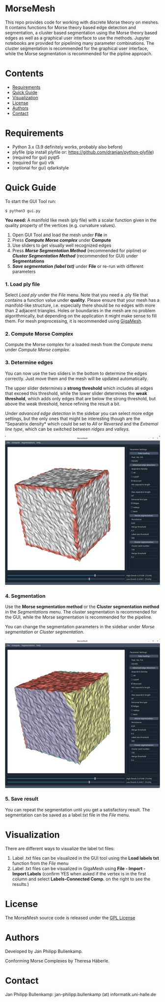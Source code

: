 # MorseMesh

This repo provides code for working with discrete Morse theory on meshes. It contains functions for Morse theory based edge detection and segmentation, a cluster based segmentation using the Morse theory based edges as well as a graphical user interface to use the methods.
Jupyter notebooks are provided for pipelining many parameter combinations. The cluster segmentation is recommended for the graphical user interface, while the Morse segmentation is recommended for the pipline approach.

# Contents
- [Requirements](#requirements)
- [Quick Guide](#quick-guide)
- [Visualization](#visualization)
- [License](#license)
- [Authors](#authors)
- [Contact](#contact)

# Requirements

- Python 3.x (3.9 definitely works, probably also before)
- plyfile (pip install plyfile or: https://github.com/dranjan/python-plyfile)
- (required for gui) pyqt5
- (required for gui) vtk
- (optional for gui) qdarkstyle


# Quick Guide

To start the GUI Tool run:

```
$ python3 gui.py
```


**You need:** A manifold like mesh (ply file) with a scalar function given in the quality 
property of the vertices (e.g. curvature values).

1. Open GUI Tool and  load the mesh under **File** in
2. Press ***Compute Morse complex*** under **Compute**
3. Use sliders to get visually well recognized edges
4. Press ***Morse Segmentation Method*** (recommended for pipline) or ***Cluster Segmentation Method*** (recommended for GUI)
under **Segmentations**
5. ***Save segmentation (label txt)*** under **File** or re-run with different 
parameters

### **1. Load ply file**

Select *Load ply* under the *File* menu. Note that you need a .ply file that contains 
a function value under **quality**.
Please ensure that your mesh has a manifold-like structure, i.e. especially there 
should be no edges with more than 2 adjacent triangles. Holes or boundaries in the
mesh are no problem algorithmically, but depending on the application it might make 
sense to fill them.
For mesh preprocessing, it is recommended using [GigaMesh](https://gigamesh.eu/).

### **2. Compute Morse Complex**

Compute the Morse complex for a loaded mesh from the *Compute* menu under 
*Compute Morse complex*.

### **3. Determine edges**

You can now use the two sliders in the bottom to determine the edges correctly. Just
move them and the mesh will be updated automatically.

The upper slider determines a **strong threshold** which includes all edges that exceed this 
threshold, while the lower slider determines the **weak threshold**, which adds only edges 
that are below the strong threshold, but above the weak threshold, hence refining 
the result a bit.

Under *advanced edge detection* in the sidebar you can select more edge settings, but the 
only ones that might be interesting though are the "Separatrix density* which could be 
set to *All* or *Reversed* and the *Extremal line type*, which can be switched 
between *ridges* and *valleys*. 

![Edge Detection](images/gui_screenshot.png)

### **4. Segmentation**

Use the **Morse segmentation method** or the **Cluster segmentation method** in the 
*Segmentations* menu. The cluster segmentation is recommended for the GUI, while the Morse segmentation is recommended for the pipeline.

You can change the segmentation parameters in the sidebar under *Morse segmentation* 
or *Cluster segmentation*.

![Segmentation](images/gui_segmentation_screenshot.png)

### **5. Save result**

You can repeat the segmentation until you get a satisfactory result. The segmentation 
can be saved as a label.txt file in the *File* menu.

# Visualization
There are different ways to visualize the label txt files: 
1. Label .txt files can be visualized in the GUI tool using the **Load labels txt** function from the *File* menu
2. Label .txt files can be visualized in GigaMesh using **File - Import - Import Labels** (confirm YES when asked if the vertex is in the first column and select **Labels-Connected Comp.** on the right to see the results.)

# License

The MorseMesh source code is released under the [GPL License](https://www.gnu.org/licenses/gpl-3.0.de.html)

# Authors

Developed by Jan Philipp Bullenkamp.

Conforming Morse Complexes by Theresa Häberle.

# Contact

Jan Philipp Bullenkamp: jan-philipp.bullenkamp (at) informatik.uni-halle.de
